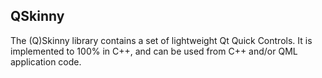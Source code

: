 QSkinny
-------

The (Q)Skinny library contains a set of lightweight Qt Quick Controls.
It is implemented to 100% in C++, and can be used from C++ and/or QML application code.
